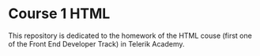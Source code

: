 <h1>Course 1 HTML</h1>

This repository is dedicated to the homework of the HTML couse (first one of the Front End Developer Track) in Telerik Academy.
